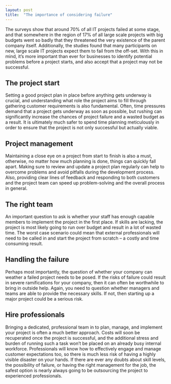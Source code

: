 ```yaml
---
layout: post
title:  "The importance of considering failure"
---
```


The surveys show that around 70% of all IT projects failed at some stage, and that somewhere in the region of 17% of all large scale projects with big budgets went so badly that they threatened the very existence of the parent company itself. Additionally, the studies found that many participants on new, large scale IT projects expect them to fail from the off-set. With this in mind, it’s more important than ever for businesses to identify potential problems before a project starts, and also accept that a project may not be successful.

## The project start
Setting a good project plan in place before anything gets underway is crucial, and understanding what role the project aims to fill through gathering customer requirements is also fundamental. Often, time pressures demand that a project gets underway as soon as possible, but rushing can significantly increase the chances of project failure and a wasted budget as a result. It is ultimately much safer to spend time planning meticulously in order to ensure that the project is not only successful but actually viable.

## Project management
Maintaining a close eye on a project from start to finish is also a must, otherwise, no matter how much planning is done, things can quickly fall apart. Making sure to review and update a project plan regularly can help to overcome problems and avoid pitfalls during the development process. Also, providing clear lines of feedback and responding to both customers and the project team can speed up problem-solving and the overall process in general.

## The right team
An important question to ask is whether your staff has enough capable members to implement the project in the first place. If skills are lacking, the project is most likely going to run over budget and result in a lot of wasted time. The worst case scenario could mean that external professionals will need to be called in and start the project from scratch – a costly and time consuming result.

## Handling the failure
Perhaps most importantly, the question of whether your company can weather a failed project needs to be posed. If the risks of failure could result in severe ramifications for your company, then it can often be worthwhile to bring in outside help. Again, you need to question whether managers and teams are able to provide the necessary skills. If not, then starting up a major project could be a serious risk.

## Hire professionals
Bringing a dedicated, professional team in to plan, manage, and implement your project is often a much better approach. Costs will soon be recuperated once the project is successful, and the additional stress and burden of running such a task won’t be placed on an already busy internal workforce. Professionals will know how to effectively engage and manage customer expectations too, so there is much less risk of having a highly visible disaster on your hands. If there are ever any doubts about skill levels, the possibility of failure, or having the right management for the job, the safest option is nearly always going to be outsourcing the project to experienced professionals.
